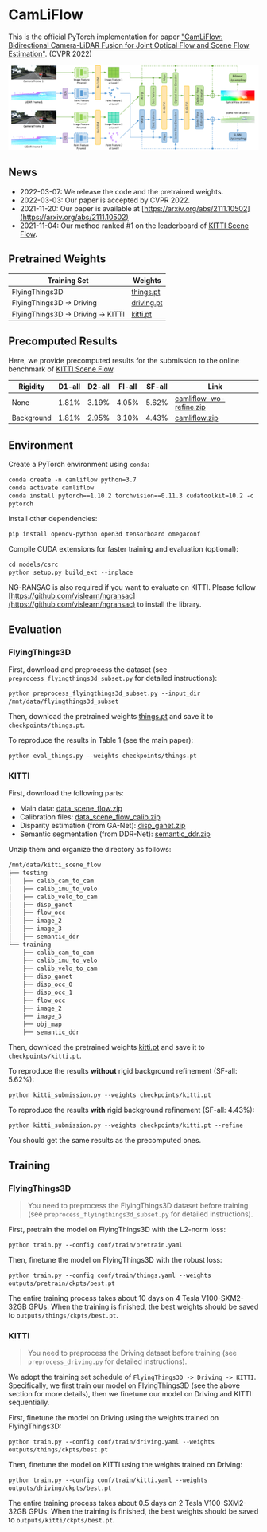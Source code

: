# CamLiFlow

This is the official PyTorch implementation for paper ["CamLiFlow: Bidirectional Camera-LiDAR Fusion for Joint Optical Flow and Scene Flow Estimation"](https://arxiv.org/abs/2111.10502). (CVPR 2022)

![](asserts/arch.png)

## News

* 2022-03-07: We release the code and the pretrained weights.
* 2022-03-03: Our paper is accepted by CVPR 2022.
* 2021-11-20: Our paper is available at [https://arxiv.org/abs/2111.10502](https://arxiv.org/abs/2111.10502)
* 2021-11-04: Our method ranked #1 on the leaderboard of [KITTI Scene Flow](http://www.cvlibs.net/datasets/kitti/eval_scene_flow.php).

## Pretrained Weights

| Training Set | Weights |
|--------------|---------|
| FlyingThings3D | [things.pt](https://drive.google.com/file/d/1gpERBftyqFoA0FPqGczfCXYfDW8B7VTN/view?usp=sharing) |
| FlyingThings3D -> Driving | [driving.pt](https://drive.google.com/file/d/1teNcu11xj_RUVI36DTvSKfCJzEYBWJmu/view?usp=sharing) |
| FlyingThings3D -> Driving -> KITTI | [kitti.pt](https://drive.google.com/file/d/1JfKLJ8mSYDS7rp1Zv6UMsQkHhZgeJqa5/view?usp=sharing) |

## Precomputed Results

Here, we provide precomputed results for the submission to the online benchmark of [KITTI Scene Flow](http://www.cvlibs.net/datasets/kitti/eval_scene_flow.php).

|  Rigidity  | D1-all | D2-all | Fl-all | SF-all | Link |
|------------|--------|--------|--------|--------|------|
|    None    | 1.81%  | 3.19%  | 4.05%  | 5.62%  | [camliflow-wo-refine.zip](https://drive.google.com/file/d/1zfH-uS9MxgZ8JZwUjNNHq7vASz1WD7SW/view?usp=sharing) |
| Background | 1.81%  | 2.95%  | 3.10%  | 4.43%  | [camliflow.zip](https://drive.google.com/file/d/1qi7zxSmEDcCA1ChwVHv6_eyNSXVxez7x/view?usp=sharing) |

## Environment

Create a PyTorch environment using `conda`:

```
conda create -n camliflow python=3.7
conda activate camliflow
conda install pytorch==1.10.2 torchvision==0.11.3 cudatoolkit=10.2 -c pytorch
```

Install other dependencies:

```
pip install opencv-python open3d tensorboard omegaconf
```

Compile CUDA extensions for faster training and evaluation (optional):

```
cd models/csrc
python setup.py build_ext --inplace
```

NG-RANSAC is also required if you want to evaluate on KITTI. Please follow [https://github.com/vislearn/ngransac](https://github.com/vislearn/ngransac) to install the library.

## Evaluation

### FlyingThings3D

First, download and preprocess the dataset (see `preprocess_flyingthings3d_subset.py` for detailed instructions):

```
python preprocess_flyingthings3d_subset.py --input_dir /mnt/data/flyingthings3d_subset
```

Then, download the pretrained weights [things.pt](https://drive.google.com/file/d/1gpERBftyqFoA0FPqGczfCXYfDW8B7VTN/view?usp=sharing) and save it to `checkpoints/things.pt`.

To reproduce the results in Table 1 (see the main paper):

```
python eval_things.py --weights checkpoints/things.pt
```

### KITTI

First, download the following parts:

* Main data: [data_scene_flow.zip](https://s3.eu-central-1.amazonaws.com/avg-kitti/data_scene_flow.zip)
* Calibration files: [data_scene_flow_calib.zip](https://s3.eu-central-1.amazonaws.com/avg-kitti/data_scene_flow_calib.zip)
* Disparity estimation (from GA-Net): [disp_ganet.zip](https://drive.google.com/file/d/1ieFpOVzqCzT8TXNk1zm2d9RLkrcaI78o/view?usp=sharing)
* Semantic segmentation (from DDR-Net): [semantic_ddr.zip](https://drive.google.com/file/d/1dVSJeE9BBmVv2rCe5TR0PVanEv2WzwIy/view?usp=sharing)

Unzip them and organize the directory as follows:

```
/mnt/data/kitti_scene_flow
├── testing
│   ├── calib_cam_to_cam
│   ├── calib_imu_to_velo
│   ├── calib_velo_to_cam
│   ├── disp_ganet
│   ├── flow_occ
│   ├── image_2
│   ├── image_3
│   ├── semantic_ddr
└── training
    ├── calib_cam_to_cam
    ├── calib_imu_to_velo
    ├── calib_velo_to_cam
    ├── disp_ganet
    ├── disp_occ_0
    ├── disp_occ_1
    ├── flow_occ
    ├── image_2
    ├── image_3
    ├── obj_map
    ├── semantic_ddr
```

Then, download the pretrained weights [kitti.pt](https://drive.google.com/file/d/1JfKLJ8mSYDS7rp1Zv6UMsQkHhZgeJqa5/view?usp=sharing) and save it to `checkpoints/kitti.pt`.

To reproduce the results **without** rigid background refinement (SF-all: 5.62%):

```
python kitti_submission.py --weights checkpoints/kitti.pt
```

To reproduce the results **with** rigid background refinement (SF-all: 4.43%):

```
python kitti_submission.py --weights checkpoints/kitti.pt --refine
```

You should get the same results as the precomputed ones.

## Training

### FlyingThings3D

> You need to preprocess the FlyingThings3D dataset before training (see `preprocess_flyingthings3d_subset.py` for detailed instructions).

First, pretrain the model on FlyingThings3D with the L2-norm loss:

```
python train.py --config conf/train/pretrain.yaml
```

Then, finetune the model on FlyingThings3D with the robust loss:

```
python train.py --config conf/train/things.yaml --weights outputs/pretrain/ckpts/best.pt
```

The entire training process takes about 10 days on 4 Tesla V100-SXM2-32GB GPUs. When the training is finished, the best weights should be saved to `outputs/things/ckpts/best.pt`.

### KITTI

> You need to preprocess the Driving dataset before training (see `preprocess_driving.py` for detailed instructions).

We adopt the training set schedule of `FlyingThings3D -> Driving -> KITTI`. Specifically, we first train our model on FlyingThings3D (see the above section for more details), then we finetune our model on Driving and KITTI sequentially.

First, finetune the model on Driving using the weights trained on FlyingThings3D:

```
python train.py --config conf/train/driving.yaml --weights outputs/things/ckpts/best.pt
```

Then, finetune the model on KITTI using the weights trained on Driving:

```
python train.py --config conf/train/kitti.yaml --weights outputs/driving/ckpts/best.pt
```

The entire training process takes about 0.5 days on 2 Tesla V100-SXM2-32GB GPUs. When the training is finished, the best weights should be saved to `outputs/kitti/ckpts/best.pt`.

